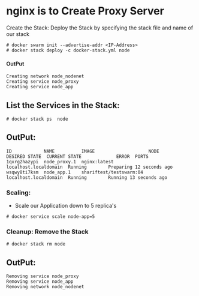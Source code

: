 # nginx is to Create Proxy Server

Create the Stack:
Deploy the Stack by specifying the stack file and name of our stack

```
# docker swarm init --advertise-addr <IP-Address>
# docker stack deploy -c docker-stack.yml node
```

#### OutPut

```
Creating network node_nodenet
Creating service node_proxy
Creating service node_app
```

## List the Services in the Stack:

```
# docker stack ps  node
```

## OutPut:

```
ID            NAME          IMAGE                    NODE                   DESIRED STATE  CURRENT STATE             ERROR  PORTS
1qxrg2hazypi  node_proxy.1  nginx:latest             localhost.localdomain  Running        Preparing 12 seconds ago
wsqwy8ti7ksm  node_app.1    shariftest/testswarm:04  localhost.localdomain  Running        Running 13 seconds ago
```

### Scaling:

- Scale our Application down to 5 replica's

``` # docker service scale node-app=5 ```

### Cleanup: Remove the Stack

``` # docker stack rm node ``` 

## OutPut:

```
Removing service node_proxy
Removing service node_app
Removing network node_nodenet
```


